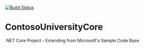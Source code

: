 [![Build Status](https://travis-ci.org/anzuedwi/ContosoUniversityCore.svg?branch=master)](https://travis-ci.org/anzuedwi/ContosoUniversityCore)

# ContosoUniversityCore
.NET Core Project - Extending from Microsoft's Sample Code Base
